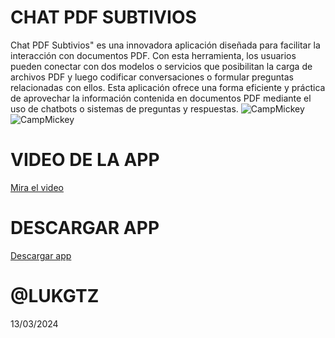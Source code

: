 # CHAT PDF SUBTIVIOS
Chat PDF Subtivios" es una innovadora aplicación diseñada para facilitar la interacción con documentos PDF. Con esta herramienta, los usuarios pueden conectar con dos modelos o servicios que posibilitan la carga de archivos PDF y luego codificar conversaciones o formular preguntas relacionadas con ellos. Esta aplicación ofrece una forma eficiente y práctica de aprovechar la información contenida en documentos PDF mediante el uso de chatbots o sistemas de preguntas y respuestas.
![CampMickey](https://res.cloudinary.com/dkqlc9iga/image/upload/v1710353971/apps/adxmzbuub9h101a7smxm.png)
![CampMickey](https://res.cloudinary.com/dkqlc9iga/image/upload/v1710353971/apps/iy5qj4c3puyatkqydrtr.png)
# VIDEO DE LA APP
[Mira el video](https://www.canva.com/design/DAF_acm72-M/7o3IQ4o5b-RtWZstjFJnJw/watch)
# DESCARGAR APP
[Descargar app](https://drive.google.com/file/d/1GinrXhB4I3AGhuDngC1e0-R9x36V5da6/view?usp=sharing)
# @LUKGTZ
13/03/2024
